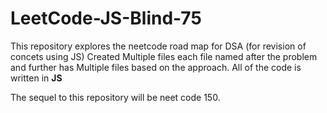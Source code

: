# LeetCode-JS-Blind-75


This repository explores the neetcode road map for DSA (for revision of concets using JS)
Created Multiple files each file named after the problem and further has Multiple files based on the approach. 
All of the code is written in **JS**

The sequel to this repository will be neet code 150. 